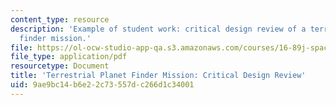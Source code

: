 ```yaml
---
content_type: resource
description: 'Example of student work: critical design review of a terrestrial planet
  finder mission.'
file: https://ol-ocw-studio-app-qa.s3.amazonaws.com/courses/16-89j-space-systems-engineering-spring-2007/9ae9bc14b6e22c73557dc266d1c34001_presentation_99.pdf
file_type: application/pdf
resourcetype: Document
title: 'Terrestrial Planet Finder Mission: Critical Design Review'
uid: 9ae9bc14-b6e2-2c73-557d-c266d1c34001
---
```

